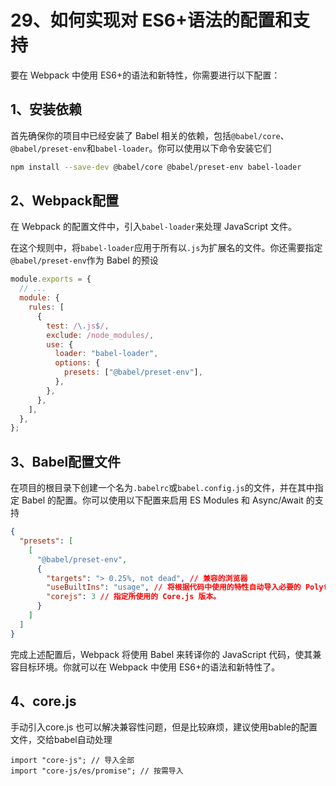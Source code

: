 # 29、如何实现对 ES6+语法的配置和支持

要在 Webpack 中使用 ES6+的语法和新特性，你需要进行以下配置：

## 1、安装依赖

首先确保你的项目中已经安装了 Babel 相关的依赖，包括`@babel/core`、`@babel/preset-env`和`babel-loader`。你可以使用以下命令安装它们

```bash
npm install --save-dev @babel/core @babel/preset-env babel-loader
```

## 2、Webpack配置

在 Webpack 的配置文件中，引入`babel-loader`来处理 JavaScript 文件。

在这个规则中，将`babel-loader`应用于所有以`.js`为扩展名的文件。你还需要指定`@babel/preset-env`作为 Babel 的预设

```javascript
module.exports = {
  // ...
  module: {
    rules: [
      {
        test: /\.js$/,
        exclude: /node_modules/,
        use: {
          loader: "babel-loader",
          options: {
            presets: ["@babel/preset-env"],
          },
        },
      },
    ],
  },
};
```

## 3、Babel配置文件

在项目的根目录下创建一个名为`.babelrc`或`babel.config.js`的文件，并在其中指定 Babel 的配置。你可以使用以下配置来启用 ES Modules 和 Async/Await 的支持

```json
{
  "presets": [
    [
      "@babel/preset-env",
      {
        "targets": "> 0.25%, not dead", // 兼容的浏览器
        "useBuiltIns": "usage", // 将根据代码中使用的特性自动导入必要的 Polyfill
        "corejs": 3 // 指定所使用的 Core.js 版本。
      }
    ]
  ]
}
```

完成上述配置后，Webpack 将使用 Babel 来转译你的 JavaScript 代码，使其兼容目标环境。你就可以在 Webpack 中使用 ES6+的语法和新特性了。

## 4、core.js<Badge text="不推荐" />

手动引入core.js 也可以解决兼容性问题，但是比较麻烦，建议使用bable的配置文件，交给babel自动处理

```
import "core-js"; // 导入全部
import "core-js/es/promise"; // 按需导入
```

